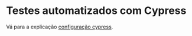 # Testes automatizados com Cypress

Vá para a explicação [configuração cypress](./lesson/the-config-cypress.md).